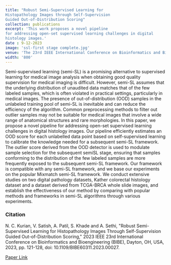 ```yaml
---
title: "Robust Semi-Supervised Learning for
Histopathology Images through Self-Supervision
Guided Out-of-Distribution Scoring"
collection: publications
excerpt: 'This work proposes a novel pipeline
for addressing open-set supervised learning challenges in digital
histology images.'
date : 9-12-2023
image: 'ssl-first stage complete.jpg'
venue: 'The 23rd IEEE International Conference on Bioinformatics and Bioengineering (BIBE)'
width: '800'
---
```

Semi-supervised learning (semi-SL) is a promising
alternative to supervised learning for medical image analysis
when obtaining good quality supervision for medical imaging
is difficult. However, semi-SL assumes that the underlying distribution of unaudited data matches that of the few labeled samples,
which is often violated in practical settings, particularly in medical images. The presence of out-of-distribution (OOD) samples
in the unlabeled training pool of semi-SL is inevitable and can
reduce the efficiency of the algorithm. Common preprocessing
methods to filter out outlier samples may not be suitable for
medical images that involve a wide range of anatomical structures
and rare morphologies. In this paper, we propose a novel pipeline
for addressing open-set supervised learning challenges in digital
histology images. Our pipeline efficiently estimates an OOD score
for each unlabelled data point based on self-supervised learning
to calibrate the knowledge needed for a subsequent semi-SL
framework. The outlier score derived from the OOD detector
is used to modulate sample selection for the subsequent semiSL stage, ensuring that samples conforming to the distribution
of the few labeled samples are more frequently exposed to the
subsequent semi-SL framework. Our framework is compatible
with any semi-SL framework, and we base our experiments on
the popular Mixmatch semi-SL framework. We conduct extensive
studies on two digital pathology datasets, Kather colorectal
histology dataset and a dataset derived from TCGA-BRCA whole
slide images, and establish the effectiveness of our method by
comparing with popular methods and frameworks in semi-SL
algorithms through various experiments.

### Citation
N. C. Kurian, V. Satish, A. Patil, S. Khade and A. Sethi, "Robust Semi-Supervised Learning for Histopathology Images Through Self-Supervision Guided Out-of-Distribution Scoring," 2023 IEEE 23rd International Conference on Bioinformatics and Bioengineering (BIBE), Dayton, OH, USA, 2023, pp. 121-128, doi: 10.1109/BIBE60311.2023.00027.

[Paper Link](https://ieeexplore.ieee.org/document/10431839?source=AUTHORALERT&dld=Z21haWwuY29t)
